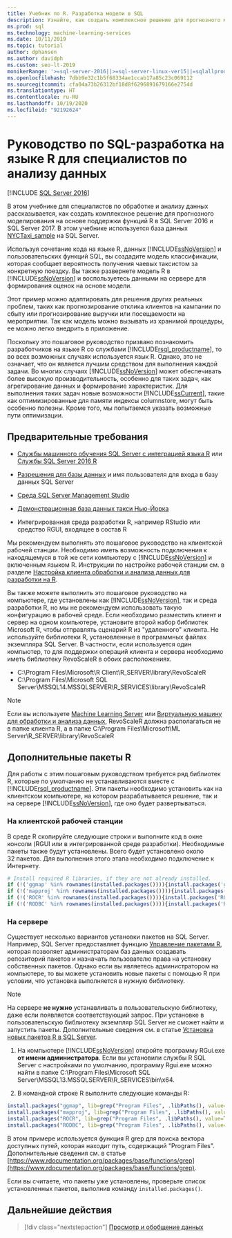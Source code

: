 ```yaml
---
title: Учебник по R. Разработка модели в SQL
description: Узнайте, как создать комплексное решение для прогнозного моделирования на основе поддержки функций R в SQL Server 2016 и SQL Server 2017.
ms.prod: sql
ms.technology: machine-learning-services
ms.date: 10/11/2019
ms.topic: tutorial
author: dphansen
ms.author: davidph
ms.custom: seo-lt-2019
monikerRange: '>=sql-server-2016||>=sql-server-linux-ver15||=sqlallproducts-allversions'
ms.openlocfilehash: 7dbb9e32c1b5f68334ae1ccab17a85c23c069112
ms.sourcegitcommit: cfa04a73b26312bf18d8f6296891679166e2754d
ms.translationtype: HT
ms.contentlocale: ru-RU
ms.lasthandoff: 10/19/2020
ms.locfileid: "92192624"
---
```

# <a name="tutorial-sql-development-for-r-data-scientists"></a>Руководство по SQL-разработка на языке R для специалистов по анализу данных
[!INCLUDE [SQL Server 2016](../../includes/applies-to-version/sqlserver2016.md)]

В этом учебнике для специалистов по обработке и анализу данных рассказывается, как создать комплексное решение для прогнозного моделирования на основе поддержки функций R в SQL Server 2016 и SQL Server 2017. В этом учебнике используется база данных [NYCTaxi_sample](demo-data-nyctaxi-in-sql.md) на SQL Server. 

Используя сочетание кода на языке R, данных [!INCLUDE[ssNoVersion](../../includes/ssnoversion-md.md)] и пользовательских функций SQL, вы создадите модель классификации, которая сообщает вероятность получения чаевых таксистом за конкретную поездку. Вы также развернете модель R в [!INCLUDE[ssNoVersion](../../includes/ssnoversion-md.md)] и воспользуетесь данными на сервере для формирования оценок на основе модели.

Этот пример можно адаптировать для решения других реальных проблем, таких как прогнозирование отклика клиентов на кампании по сбыту или прогнозирование выручки или посещаемости на мероприятии. Так как модель можно вызывать из хранимой процедуры, ее можно легко внедрить в приложение.

Поскольку это пошаговое руководство призвано познакомить разработчиков на языке R со службами [!INCLUDE[rsql_productname](../../includes/rsql-productname-md.md)], то во всех возможных случаях используется язык R. Однако, это не означает, что он является лучшим средством для выполнения каждой задачи. Во многих случаях [!INCLUDE[ssNoVersion](../../includes/ssnoversion-md.md)] может обеспечивать более высокую производительность, особенно для таких задач, как агрегирование данных и формирование характеристик.  Для выполнения таких задач новые возможности [!INCLUDE[ssCurrent](../../includes/sscurrent-md.md)], такие как оптимизированные для памяти индексы columnstore, могут быть особенно полезны. Кроме того, мы попытаемся указать возможные пути оптимизации.

## <a name="prerequisites"></a>Предварительные требования

+ [Службы машинного обучения SQL Server с интеграцией языка R](../install/sql-machine-learning-services-windows-install.md#verify-installation) или [Службы SQL Server 2016 R](../install/sql-r-services-windows-install.md)

+ [Разрешения для базы данных](../security/user-permission.md) и имя пользователя для входа в базу данных SQL Server

+ [Среда SQL Server Management Studio](../../ssms/download-sql-server-management-studio-ssms.md)

+ [Демонстрационная база данных такси Нью-Йорка](demo-data-nyctaxi-in-sql.md)

+ Интегрированная среда разработки R, например RStudio или средство RGUI, входящее в состав R

Мы рекомендуем выполнять это пошаговое руководство на клиентской рабочей станции. Необходимо иметь возможность подключения к находящемуся в той же сети компьютеру с [!INCLUDE[ssNoVersion](../../includes/ssnoversion-md.md)] и включенным языком R. Инструкции по настройке рабочей станции см. в разделе [Настройка клиента обработки и анализа данных для разработки на R](../r/set-up-a-data-science-client.md).

Вы также можете выполнить это пошаговое руководство на компьютере, где установлены как [!INCLUDE[ssNoVersion](../../includes/ssnoversion-md.md)], так и среда разработки R, но мы не рекомендуем использовать такую конфигурацию в рабочей среде. Если необходимо разместить клиент и сервер на одном компьютере, установите второй набор библиотек Microsoft R, чтобы отправлять сценарий R из "удаленного" клиента. Не используйте библиотеки R, установленные в программных файлах экземпляра SQL Server. В частности, если используется один компьютер, то для поддержки операций клиента и сервера необходимо иметь библиотеку RevoScaleR в обоих расположениях.

+ C:\Program Files\Microsoft\R Client\R_SERVER\library\RevoScaleR 
+ C:\Program Files\Microsoft SQL Server\MSSQL14.MSSQLSERVER\R_SERVICES\library\RevoScaleR

> [!NOTE]
> Если вы используете [Machine Learning Server](/machine-learning-server/) или [Виртуальную машину для обработки и анализа данных](/azure/machine-learning/data-science-virtual-machine/), RevoScaleR должна располагаться не в папке клиента R, а в папке C:\Program Files\Microsoft\ML Server\R_SERVER\library\RevoScaleR

<a name="add-packages"></a>

## <a name="additional-r-packages"></a>Дополнительные пакеты R

Для работы с этим пошаговым руководством требуется ряд библиотек R, которые по умолчанию не устанавливаются вместе с [!INCLUDE[rsql_productname](../../includes/rsql-productname-md.md)]. Эти пакеты необходимо установить как на клиентском компьютере, на котором разрабатывается решение, так и на сервере [!INCLUDE[ssNoVersion](../../includes/ssnoversion-md.md)], где оно будет развертываться.

### <a name="on-a-client-workstation"></a>На клиентской рабочей станции

В среде R скопируйте следующие строки и выполните код в окне консоли (RGUI или в интегрированной среде разработки). Необходимые пакеты также будут установлены. Всего будет установлено около 32 пакетов. Для выполнения этого этапа необходимо подключение к Интернету.
    
  ```R
  # Install required R libraries, if they are not already installed.
  if (!('ggmap' %in% rownames(installed.packages()))){install.packages('ggmap')}
  if (!('mapproj' %in% rownames(installed.packages()))){install.packages('mapproj')}
  if (!('ROCR' %in% rownames(installed.packages()))){install.packages('ROCR')}
  if (!('RODBC' %in% rownames(installed.packages()))){install.packages('RODBC')}
  ```

### <a name="on-the-server"></a>На сервере

Существует несколько вариантов установки пакетов на SQL Server. Например, SQL Server предоставляет функцию [Управление пакетами R](../package-management/install-additional-r-packages-on-sql-server.md), которая позволяет администраторам баз данных создавать репозиторий пакетов и назначать пользователю права на установку собственных пакетов. Однако если вы являетесь администратором на компьютере, то вы можете установить новые пакеты с помощью R при условии, что установка выполняется в нужную библиотеку.

> [!NOTE]
> На сервере **не нужно** устанавливать в пользовательскую библиотеку, даже если появляется соответствующий запрос. При установке в пользовательскую библиотеку экземпляр SQL Server не сможет найти и запустить пакеты. Дополнительные сведения см. в статье [Установка новых пакетов R в SQL Server](../package-management/install-additional-r-packages-on-sql-server.md).

1. На компьютере [!INCLUDE[ssNoVersion](../../includes/ssnoversion-md.md)] откройте программу RGui.exe **от имени администратора**.  Если вы установили службы R SQL Server с настройками по умолчанию, программу Rgui.exe можно найти в папке C:\Program Files\Microsoft SQL Server\MSSQL13.MSSQLSERVER\R_SERVICES\bin\x64.

2. В командной строке R выполните следующие команды R:
  
  ```R
  install.packages("ggmap", lib=grep("Program Files", .libPaths(), value=TRUE)[1])
  install.packages("mapproj", lib=grep("Program Files", .libPaths(), value=TRUE)[1])
  install.packages("ROCR", lib=grep("Program Files", .libPaths(), value=TRUE)[1])
  install.packages("RODBC", lib=grep("Program Files", .libPaths(), value=TRUE)[1])
  ```
  В этом примере используется функция R grep для поиска вектора доступных путей, которая находит путь, содержащий "Program Files". Дополнительные сведения см. в статье [https://www.rdocumentation.org/packages/base/functions/grep](https://www.rdocumentation.org/packages/base/functions/grep).

  Если вы считаете, что пакеты уже установлены, проверьте список установленных пакетов, выполнив команду `installed.packages()`.

## <a name="next-steps"></a>Дальнейшие действия

> [!div class="nextstepaction"]
> [Просмотр и обобщение данных](walkthrough-view-and-summarize-data-using-r.md)